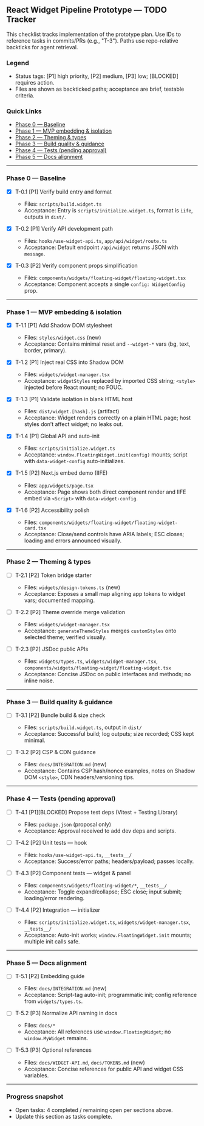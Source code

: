 ## React Widget Pipeline Prototype — TODO Tracker

This checklist tracks implementation of the prototype plan. Use IDs to reference tasks in commits/PRs (e.g., "T-3"). Paths use repo-relative backticks for agent retrieval.

### Legend

- Status tags: [P1] high priority, [P2] medium, [P3] low; [BLOCKED] requires action.
- Files are shown as backticked paths; acceptance are brief, testable criteria.

### Quick Links

- [Phase 0 — Baseline](#phase-0--baseline)
- [Phase 1 — MVP embedding & isolation](#phase-1--mvp-embedding--isolation)
- [Phase 2 — Theming & types](#phase-2--theming--types)
- [Phase 3 — Build quality & guidance](#phase-3--build-quality--guidance)
- [Phase 4 — Tests (pending approval)](#phase-4--tests-pending-approval)
- [Phase 5 — Docs alignment](#phase-5--docs-alignment)

---

### Phase 0 — Baseline

- [x] T-0.1 [P1] Verify build entry and format
  - Files: `scripts/build.widget.ts`
  - Acceptance: Entry is `scripts/initialize.widget.ts`, format is `iife`, outputs in `dist/`.

- [x] T-0.2 [P1] Verify API development path
  - Files: `hooks/use-widget-api.ts`, `app/api/widget/route.ts`
  - Acceptance: Default endpoint `/api/widget` returns JSON with `message`.

- [x] T-0.3 [P2] Verify component props simplification
  - Files: `components/widgets/floating-widget/floating-widget.tsx`
  - Acceptance: Component accepts a single `config: WidgetConfig` prop.

---

### Phase 1 — MVP embedding & isolation

- [x] T-1.1 [P1] Add Shadow DOM stylesheet
  - Files: `styles/widget.css` (new)
  - Acceptance: Contains minimal reset and `--widget-*` vars (bg, text, border, primary).

- [x] T-1.2 [P1] Inject real CSS into Shadow DOM
  - Files: `widgets/widget-manager.tsx`
  - Acceptance: `widgetStyles` replaced by imported CSS string; `<style>` injected before React mount; no FOUC.

- [x] T-1.3 [P1] Validate isolation in blank HTML host
  - Files: `dist/widget.[hash].js` (artifact)
  - Acceptance: Widget renders correctly on a plain HTML page; host styles don’t affect widget; no leaks out.

- [x] T-1.4 [P1] Global API and auto-init
  - Files: `scripts/initialize.widget.ts`
  - Acceptance: `window.FloatingWidget.init(config)` mounts; script with `data-widget-config` auto-initializes.

- [x] T-1.5 [P2] Next.js embed demo (IIFE)
  - Files: `app/widgets/page.tsx`
  - Acceptance: Page shows both direct component render and IIFE embed via `<Script>` with `data-widget-config`.

- [x] T-1.6 [P2] Accessibility polish
  - Files: `components/widgets/floating-widget/floating-widget-card.tsx`
  - Acceptance: Close/send controls have ARIA labels; ESC closes; loading and errors announced visually.

---

### Phase 2 — Theming & types

- [ ] T-2.1 [P2] Token bridge starter
  - Files: `widgets/design-tokens.ts` (new)
  - Acceptance: Exposes a small map aligning app tokens to widget vars; documented mapping.

- [ ] T-2.2 [P2] Theme override merge validation
  - Files: `widgets/widget-manager.tsx`
  - Acceptance: `generateThemeStyles` merges `customStyles` onto selected theme; verified visually.

- [ ] T-2.3 [P2] JSDoc public APIs
  - Files: `widgets/types.ts`, `widgets/widget-manager.tsx`, `components/widgets/floating-widget/floating-widget.tsx`
  - Acceptance: Concise JSDoc on public interfaces and methods; no inline noise.

---

### Phase 3 — Build quality & guidance

- [ ] T-3.1 [P2] Bundle build & size check
  - Files: `scripts/build.widget.ts`, output in `dist/`
  - Acceptance: Successful build; log outputs; size recorded; CSS kept minimal.

- [ ] T-3.2 [P2] CSP & CDN guidance
  - Files: `docs/INTEGRATION.md` (new)
  - Acceptance: Contains CSP hash/nonce examples, notes on Shadow DOM `<style>`, CDN headers/versioning tips.

---

### Phase 4 — Tests (pending approval)

- [ ] T-4.1 [P1][BLOCKED] Propose test deps (Vitest + Testing Library)
  - Files: `package.json` (proposal only)
  - Acceptance: Approval received to add dev deps and scripts.

- [ ] T-4.2 [P2] Unit tests — hook
  - Files: `hooks/use-widget-api.ts`, `__tests__/`
  - Acceptance: Success/error paths; headers/payload; passes locally.

- [ ] T-4.3 [P2] Component tests — widget & panel
  - Files: `components/widgets/floating-widget/*`, `__tests__/`
  - Acceptance: Toggle expand/collapse; ESC close; input submit; loading/error rendering.

- [ ] T-4.4 [P2] Integration — initializer
  - Files: `scripts/initialize.widget.ts`, `widgets/widget-manager.tsx`, `__tests__/`
  - Acceptance: Auto-init works; `window.FloatingWidget.init` mounts; multiple init calls safe.

---

### Phase 5 — Docs alignment

- [ ] T-5.1 [P2] Embedding guide
  - Files: `docs/INTEGRATION.md` (new)
  - Acceptance: Script-tag auto-init; programmatic init; config reference from `widgets/types.ts`.

- [ ] T-5.2 [P3] Normalize API naming in docs
  - Files: `docs/*`
  - Acceptance: All references use `window.FloatingWidget`; no `window.MyWidget` remains.

- [ ] T-5.3 [P3] Optional references
  - Files: `docs/WIDGET-API.md`, `docs/TOKENS.md` (new)
  - Acceptance: Concise references for public API and widget CSS variables.

---

### Progress snapshot

- Open tasks: 4 completed / remaining open per sections above.
- Update this section as tasks complete.


